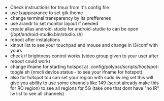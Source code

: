 - Check instructions for tmux from it's config file
- use lxappearance to set gtk theme
- change terminal transparency by its prefferenes
- use arandr to set monitor layout if needed
- create alias android-studio for android-studio to can be open (/opt/android-studio.bin/studio.sh)
- reboot after instalations
- xinput list to see your touchpad and mouse and change in i3/conf with yours
- check if brightness control works (video group given to your user after reboot could work)
- change ifname for starting hotspot at .config/polybar/scripts/hootspot-toogle.sh (nmcli device status - to see your ifname for hotspot)
- also for hotspot tou can set your region with sudo iw reg set <RO for example> this will give you ability to use some channels like 149 (script already make this for RO region) to see all regions for 5G (take one that dont have "no IR" iw list to see all channels)
